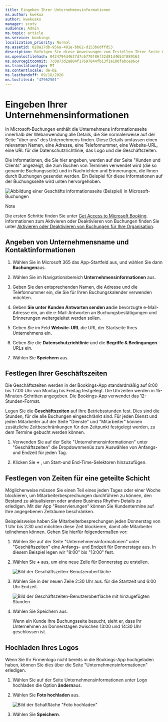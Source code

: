 ```yaml
---
title: Eingeben Ihrer Unternehmensinformationen
ms.author: kwekua
author: kwekuako
manager: scotv
audience: Admin
ms.topic: article
ms.service: bookings
localization_priority: Normal
ms.assetid: 828a17db-956a-401e-bb62-d153b6dffd53
description: Befolgen Sie diese Anweisungen zum Erstellen Ihrer Seite über uns, einschließlich Firmenname, Adresse, Telefonnummer, Website-URL, Logo und Geschäftszeiten in Microsoft-Buchungen.
ms.openlocfilehash: 0424794d4627d7c6770f86f32d81d4653f889163
ms.sourcegitcommit: 7c0873d2a804f17697844fb13f1a100fabce86c4
ms.translationtype: MT
ms.contentlocale: de-DE
ms.lasthandoff: 09/18/2020
ms.locfileid: "47962501"
---
```

# <a name="enter-your-business-information"></a>Eingeben Ihrer Unternehmensinformationen

In Microsoft-Buchungen enthält die Unternehmens Informationsseite innerhalb der Webanwendung alle Details, die Sie normalerweise auf der Seite "über uns" des Unternehmens finden. Diese Details umfassen einen relevanten Namen, eine Adresse, eine Telefonnummer, eine Website-URL, eine URL für die Datenschutzrichtlinie, das Logo und die Geschäftszeiten.

Die Informationen, die Sie hier angeben, werden auf der Seite "Kunden und Clients" angezeigt, die zum Buchen von Terminen verwendet wird (die so genannte Buchungsseite) und in Nachrichten und Erinnerungen, die Ihnen durch Buchungen gesendet werden. Ein Beispiel für diese Informationen auf der Buchungsseite wird unten hervorgehoben.

   ![Abbildung einer Geschäfts Informationsseite (Beispiel) in Microsoft-Buchungen](../media/bookings-business-info.png)

> [!NOTE]
> Die ersten Schritte finden Sie unter [Get Access to Microsoft Booking](get-access.md). Informationen zum Aktivieren oder Deaktivieren von Buchungen finden Sie unter [Aktivieren oder Deaktivieren von Buchungen für Ihre Organisation](turn-bookings-on-or-off.md).

## <a name="provide-business-name-and-contact-information"></a>Angeben von Unternehmensname und Kontaktinformationen

1. Wählen Sie in Microsoft 365 das App-Startfeld aus, und wählen Sie dann **Buchungen**aus.

1. Wählen Sie im Navigationsbereich **Unternehmensinformationen** aus.

1. Geben Sie den entsprechenden Namen, die Adresse und die Telefonnummer ein, die Sie für Ihren Buchungskalender verwenden möchten.

1. Geben **Sie unter Kunden Antworten senden an**die bevorzugte e-Mail-Adresse ein, an die e-Mail-Antworten an Buchungsbestätigungen und Erinnerungen weitergeleitet werden sollen.

1. Geben Sie im Feld **Website-URL** die URL der Startseite Ihres Unternehmens ein.

1. Geben Sie die **Datenschutzrichtlinie** und die **Begriffe & Bedingungen** -URLs ein.

1. Wählen Sie **Speichern** aus.

## <a name="set-your-business-hours"></a>Festlegen Ihrer Geschäftszeiten

Die Geschäftszeiten werden in der Bookings-App standardmäßig auf 8:00 bis 17:00 Uhr von Montag bis Freitag festgelegt. Die Uhrzeiten werden in 15-Minuten-Schritten angegeben. Die Bookings-App verwendet das 12-Stunden-Format.

Legen Sie die **Geschäftszeiten** auf Ihre Betriebsstunden fest. Dies sind die Stunden, für die alle Buchungen eingeschränkt sind. Für jeden Dienst und jeden Mitarbeiter auf der Seite "Dienste" und "Mitarbeiter" können zusätzliche Zeitbeschränkungen für den Zeitpunkt festgelegt werden, zu dem Termine gebucht werden können.

1. Verwenden Sie auf der Seite "Unternehmensinformationen" unter "Geschäftszeiten" die Dropdownmenüs zum Auswählen von Anfangs- und Endzeit für jeden Tag.

1. Klicken Sie **+** , um Start-und End-Time-Selektoren hinzuzufügen.

## <a name="how-to-set-hours-for-a-split-shift"></a>Festlegen von Zeiten für eine geteilte Schicht

Möglicherweise müssen Sie einen Teil eines jeden Tages oder einer Woche blockieren, um Mitarbeiterbesprechungen durchführen zu können, den Bestand zu aktualisieren oder andere Business Rhythm-Details zu erledigen. Mit der App "Reservierungen" können Sie Kundentermine auf Ihre angegebenen Zeiträume beschränken.

Beispielsweise haben Sie Mitarbeiterbesprechungen jeden Donnerstag von 1 Uhr bis 2:30 und möchten diese Zeit blockieren, damit alle Mitarbeiter teilnehmen können. Gehen Sie hierfür folgendermaßen vor:

1. Wählen Sie auf der Seite "Unternehmensinformationen" unter "Geschäftszeiten" eine Anfangs- und Endzeit für Donnerstage aus. In diesem Beispiel legen wir "8:00" bis "13:00" fest.

1. Wählen Sie **+** aus, um eine neue Zeile für Donnerstag zu erstellen.

   ![Bild der Geschäftszeiten-Benutzeroberfläche](../media/bookings-split-shift.png)

1. Wählen Sie in der neuen Zeile 2:30 Uhr aus. für die Startzeit und 6:00 Uhr Endzeit.

   ![Bild der Geschäftszeiten-Benutzeroberfläche mit hinzugefügten Stunden](../media/bookings-split-shift-hours.png)

1. Wählen Sie Speichern aus.

    Wenn ein Kunde Ihre Buchungsseite besucht, sieht er, dass Ihr Unternehmen an Donnerstagen zwischen 13:00 und 14:30 Uhr geschlossen ist.

## <a name="upload-your-logo"></a>Hochladen Ihres Logos

Wenn Sie Ihr Firmenlogo nicht bereits in die Bookings-App hochgeladen haben, können Sie dies über die Seite "Unternehmensinformationen" erledigen.

1. Wählen Sie auf der Seite Unternehmensinformationen unter Logo hochladen die Option **ändern**aus.

1. Wählen Sie **Foto hochladen** aus.

   ![Bild der Schaltfläche "Foto hochladen"](../media/bookings-upload-photo.png)

1. Wählen Sie **Speichern**.
